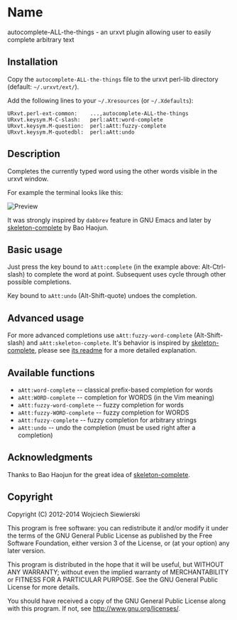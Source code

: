 Name
====

autocomplete-ALL-the-things - an urxvt plugin allowing user to easily complete arbitrary text

Installation
------------

Copy the `autocomplete-ALL-the-things` file to the urxvt perl-lib directory
(default: `~/.urxvt/ext/`).

Add the following lines to your `~/.Xresources` (or `~/.Xdefaults`):

```
URxvt.perl-ext-common:    ...,autocomplete-ALL-the-things
URxvt.keysym.M-C-slash:   perl:aAtt:word-complete
URxvt.keysym.M-question:  perl:aAtt:fuzzy-complete
URxvt.keysym.M-quotedbl:  perl:aAtt:undo
```

Description
-----------

Completes the currently typed word using the other words visible in the urxvt window.

For example the terminal looks like this:

![Preview](https://cloud.githubusercontent.com/assets/674812/3480320/3bd2e726-035f-11e4-9e64-db599724c931.gif)

It was strongly inspired by `dabbrev` feature in GNU Emacs and later by
[skeleton-complete](https://github.com/baohaojun/skeleton-complete) by Bao
Haojun.

Basic usage
-----------

Just press the key bound to `aAtt:complete` (in the example above:
Alt-Ctrl-slash) to complete the word at point. Subsequent uses cycle through
other possible completions.

Key bound to `aAtt:undo` (Alt-Shift-quote) undoes the completion.

Advanced usage
--------------

For more advanced completions use `aAtt:fuzzy-word-complete`
(Alt-Shift-slash) and `aAtt:skeleton-complete`. It's behavior is inspired by
[skeleton-complete](https://github.com/baohaojun/skeleton-complete), please see
[its readme](http://baohaojun.github.io/skeleton-complete.html) for a more
detailed explanation.

Available functions
-------------------

* `aAtt:word-complete` -- classical prefix-based completion for words
* `aAtt:WORD-complete` -- completion for WORDS (in the Vim meaning)
* `aAtt:fuzzy-word-complete` -- fuzzy completion for words
* `aAtt:fuzzy-WORD-complete` -- fuzzy completion for WORDS
* `aAtt:fuzzy-complete` -- fuzzy completion for arbitrary strings
* `aAtt:undo` -- undo the completion (must be used right after a completion)

Acknowledgments
---------------

Thanks to Bao Haojun for the great idea of [skeleton-complete](https://github.com/baohaojun/skeleton-complete).

Copyright
---------

Copyright (C) 2012-2014  Wojciech Siewierski

This program is free software: you can redistribute it and/or modify
it under the terms of the GNU General Public License as published by
the Free Software Foundation, either version 3 of the License, or
(at your option) any later version.

This program is distributed in the hope that it will be useful,
but WITHOUT ANY WARRANTY; without even the implied warranty of
MERCHANTABILITY or FITNESS FOR A PARTICULAR PURPOSE.  See the
GNU General Public License for more details.

You should have received a copy of the GNU General Public License
along with this program.  If not, see <http://www.gnu.org/licenses/>.
